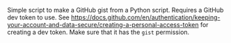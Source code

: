 
Simple script to make a GitHub gist from a Python script. Requires a GitHub dev token to use. See https://docs.github.com/en/authentication/keeping-your-account-and-data-secure/creating-a-personal-access-token for creating a dev token. Make sure that it has the `gist` permission.
